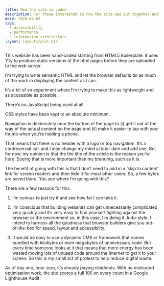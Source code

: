 ```yaml
---
title: How the site is coded
description: For those interested in how the site was put together and why it looks like it does. Here goes...
date: 2020-04-03
tags:
  - accessibility
  - performance
  - information architecture
layout: layouts/post.njk
---
```


This website has been hand-coded starting from HTML5 Boilerplate. It uses 11ty to produce static versions of the html pages before they are uploaded to the web server.

I’m trying to write semantic HTML and let the browser defaults do as much of the work in displaying the content as I can.

It’s a bit of an experiment where I’m trying to make this as lightweight and as accessible as possible. 

There’s no JavaScript being used at all.

CSS styles have been kept to an absolute minimum.

Navigation is deliberately near the bottom of the page to (i) get it out of the way of the actual content on the page and (ii) make it easier to tap with your thumb when you’re holding a phone.

That means that there is no header with a logo or top navigation. It’s a controversial call and I may change my mind at later date and add one. But for now, my opinion is that the the title of the article is the reason you’re here. Seeing that is more important than my branding, such as it is.

The benefit of going with this is that I don’t need to add in a ‘skip to content’ link for screen readers and then hide it for most other users. So, a few bytes are saved there. You see where I’m going with this?


There are a few reasons for this:

1. I’m curious to just try it and see how far I can take it.

2. I’m conscious that building websites can get unnecessarily complicated very quickly and it’s very easy to find yourself fighting against the browser or the environment so, in this case, I’m doing it Judo-style. I intend to harness all the goodness that browser builders give you out-of-the-box for speed, layout and accessibility.

3. It would be easy to use a dynamic CMS or framework that comes bundled with kilobytes or even megabytes of unnecessary code. But every time someone looks at it that means that more energy has been wasted moving lots of unused code around the internet to get it to your screen. So this is my small act of protest to help reduce digital waste.


As of day one, hour zero, it’s already paying dividends. With no dedicated optimisation work, the site [scores a full 100](https://twitter.com/liamjnugent/status/1246061994169466881?s=21) on every count in a Google Lighthouse Audit.


